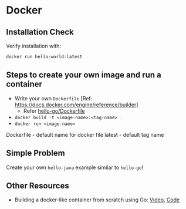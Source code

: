 # Docker

## Installation Check

Verify installation with:

```bash
docker run hello-world:latest
```

## Steps to create your own image and run a container

* Write your own `Dockerfile` [Ref: https://docs.docker.com/engine/reference/builder]
  - Refer [hello-go/Dockerfile](https://github.com/AgarwalConsulting/java-training/blob/master/code-samples/08-Docker/hello-go/Dockerfile)
* `docker build -t <image-name>:<tag-name> .`
* `docker run <image-name>`

Dockerfile - default name for docker file
latest - default tag name

## Simple Problem

Create your own `hello-java` example similar to `hello-go`!

## Other Resources

* Building a docker-like container from scratch using Go: [Video](https://www.youtube.com/watch?v=MHv6cWjvQjM&t=1316s), [Code](https://github.com/lizrice/containers-from-scratch)
